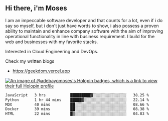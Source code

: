 ## Hi there, i'm Moses

I am an impeccable software developer and that counts for a lot, even if i do say so myself, but i don't just have words to show, i also possess a proven ability to maintain and enhance company software with the aim of improving operational functionality in line with business requirement. I build for the web and businesses with my favorite stacks.

Interested in Cloud Engineering and DevOps.

Check my written blogs
- https://geekdom.vercel.app

[![An image of @adebayomoses's Holopin badges, which is a link to view their full Holopin profile](https://holopin.me/adebayomoses)](https://holopin.io/@adebayomoses)

<!--START_SECTION:waka-->

```txt
JavaScript   3 hrs           █████████▓░░░░░░░░░░░░░░░   38.25 %
Python       1 hr 44 mins    █████▓░░░░░░░░░░░░░░░░░░░   22.14 %
MDX          40 mins         ██░░░░░░░░░░░░░░░░░░░░░░░   08.66 %
Docker       39 mins         ██░░░░░░░░░░░░░░░░░░░░░░░   08.38 %
HTML         22 mins         █▒░░░░░░░░░░░░░░░░░░░░░░░   04.83 %
```

<!--END_SECTION:waka-->
